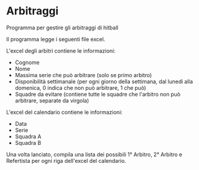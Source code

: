 # Arbitraggi
Programma per gestire gli arbitraggi di hitball

Il programma legge i seguenti file excel.

L'excel degli arbitri contiene le informazioni:
- Cognome
- Nome
- Massima serie che può arbitrare (solo se primo arbitro)
- Disponibilità settimanale (per ogni giorno della settimana, dal lunedì alla domenica, 0 indica che non può arbitrare, 1 che può)
- Squadre da evitare (contiene tutte le squadre che l'arbitro non può arbitrare, separate da virgola)

L'excel del calendario contiene le informazioni:
- Data
- Serie
- Squadra A
- Squadra B

Una volta lanciato, compila una lista dei possibili 1° Arbitro, 2° Arbitro e Refertista per ogni riga dell'excel del calendario.
